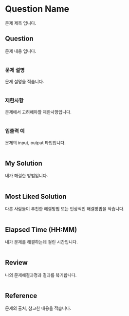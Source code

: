 # Question Name 
문제 제목 입니다.
## Question
문제 내용 입니다.
<br><br>
### **문제 설명**
문제 설명을 적습니다.
<br><br>
### **제한사항**
문제에서 고려해야할 제한사항입니다.
<br><br>
### **입출력 예**
문제의 input, output 타입입니다.
<br><br>
## My Solution
내가 해결한 방법입니다.
<br><br>
## Most Liked Solution
다른 사람들이 추천한 해결방법 또는 인상적인 해결방법을 적습니다.
<br><br>
## Elapsed Time (HH:MM)
내가 문제를 해결하는데 걸린 시간입니다.
<br><br>
## Review
나의 문제해결과정과 결과를 복기합니다.
<br><br>
## Reference
문제의 출처, 참고한 내용을 적습니다.